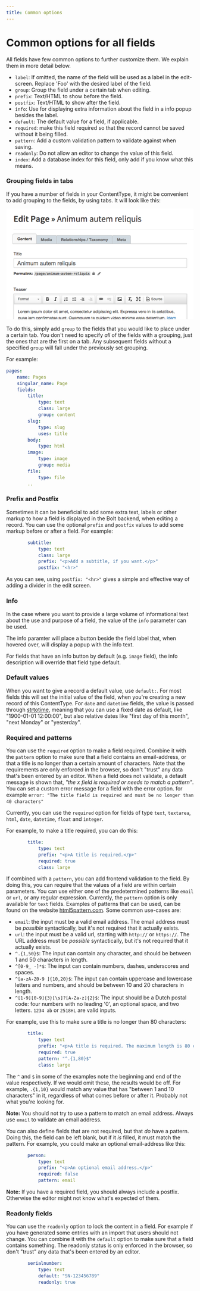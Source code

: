 ```yaml
---
title: Common options
---
```

Common options for all fields
=========


All fields have few common options to further customize them. We explain them
in more detail below.

  - `label`: If omitted, the name of the field will be used as a label in
    the edit-screen. Replace 'Foo' with the desired label of the field.
  - `group`: Group the field under a certain tab when editing.
  - `prefix`: Text/HTML to show before the field.
  - `postfix`: Text/HTML to show after the field.
  - `info`: Use for displaying extra information about the field in a info
     popup besides the label.
  - `default`: The default value for a field, if applicable.
  - `required`: make this field required so that the record cannot be
    saved without it being filled.
  - `pattern`: Add a custom validation pattern to validate against when saving.
  - `readonly`: Do not allow an editor to change the value of this field.
  - `index`: Add a database index for this field, only add if you know
    what this means.

### Grouping fields in tabs


If you have a number of fields in your ContentType, it might be convenient to
add grouping to the fields, by using tabs. It will look like this:

<a href="/files/contenttype-tabs.png" class="popup"><img src="/files/contenttype-tabs.png"></a>

To do this, simply add `group` to the fields that you would like to place under
a certain tab. You don't need to specify _all_ of the fields with a grouping,
just the ones that are the first on a tab. Any subsequent fields without a
specified `group` will fall under the previously set grouping.

For example:

```yaml
pages:
    name: Pages
    singular_name: Page
    fields:
        title:
            type: text
            class: large
            group: content
        slug:
            type: slug
            uses: title
        body:
            type: html
        image:
            type: image
            group: media
        file:
            type: file
        ..
```

### Prefix and Postfix

Sometimes it can be beneficial to add some extra text, labels or other markup
to how a field is displayed in the Bolt backend, when editing a record. You can
use the optional `prefix` and `postfix` values to add some markup before or
after a field. For example:

```yaml
        subtitle:
            type: text
            class: large
            prefix: "<p>Add a subtitle, if you want.</p>"
            postfix: "<hr>"
```

As you can see, using `postfix: "<hr>"` gives a simple and effective way of
adding a divider in the edit screen.

### Info

In the case where you want to provide a large volume of informational text
about the use and purpose of a field, the value of the `info` parameter can be
used.

The info paramter will place a button beside the field label that, when hovered
over, will display a popup with the info text.

For fields that have an info button by default (e.g. `image` field), the info
description will override that field type default.

### Default values

When you want to give a record a default value, use `default:`. For most fields
this will set the initial value of the field, when you're creating a new record
of this ContentType. For `date` and `datetime` fields, the value is passed
through [strtotime](http://php.net/manual/en/function.strtotime.php), meaning
that you can use a fixed date as default, like "1900-01-01 12:00:00", but also
relative dates like "first day of this month", "next Monday" or "yesterday".

### Required and patterns

You can use the `required` option to make a field required. Combine it with the
`pattern` option to make sure that a field contains an email-address, or that a
title is no longer than a certain amount of characters. Note that the
requirements are only enforced in the browser, so don't "trust" any data that's
been entered by an editor. When a field does not validate, a default message is
shown that, *"the x field is required or needs to match a pattern"*. You can
set a custom error message for a field with the error option. for example
`error: "The title field is required and must be no longer than 40 characters"`

Currently, you can use the `required` option for fields of type `text`,
`textarea`, `html`, `date`, `datetime`, `float` and `integer`.

For example, to make a title required, you can do this:

```yaml
        title:
            type: text
            prefix: "<p>A title is required.</p>"
            required: true
            class: large
```

If combined with a `pattern`, you can add frontend validation to the field. By
doing this, you can require that the values of a field are within certain
parameters. You can use either one of the predetermined patterns like `email`
or `url`, or any regular expression. Currently, the `pattern` option is only
available for `text` fields. Examples of patterns that can be used, can be
found on the website [html5pattern.com](http://html5pattern.com/). Some common
use-cases are:

- `email`: the input must be a valid email address. The email address must be
  _possible_ syntactically, but it's not required that it actually exists.
- `url`: the input must be a valid url, starting with `http://` or `https://`.
  The URL address must be _possible_ syntactically, but it's not required that
  it actually exists.
- `^.{1,50}$`: The input can contain any character, and should be between 1 and
  50 characters in length.
- `^[0-9_ -]*$`: The input can contain numbers, dashes, underscores and spaces.
- `^[a-zA-Z0-9 ]{10,20}$`: The input can contain uppercase and lowercase
  letters and numbers, and should be between 10 and 20 characters in length.
- `^[1-9][0-9]{3}[\s]?[A-Za-z]{2}$`: The input should be a Dutch postal code:
  four numbers with no leading '0', an optional space, and two letters. `1234
  ab` or `2518HL` are valid inputs.

For example, use this to make sure a title is no longer than 80 characters:

```yaml
        title:
            type: text
            prefix: "<p>A title is required. The maximum length is 80 characters</p>"
            required: true
            pattern: "^.{1,80}$"
            class: large
```

The `^` and `$` in some of the examples note the beginning and end of the value
respectively. If we would omit these, the results would be off. For example,
`.{1,10}` would match any value that has "between 1 and 10 characters" in it,
regardless of what comes before or after it. Probably not what you're looking
for.

<p class="note"><strong>Note:</strong> You should not try to use a pattern to
match an email address. Always use <code>email</code> to validate an email
address.</p>

You can also define fields that are not required, but that _do_ have a pattern.
Doing this, the field can be left blank, but if it _is_ filled, it must match
the pattern. For example, you could make an optional email-address like this:

```yaml
        person:
            type: text
            prefix: "<p>An optional email address.</p>"
            required: false
            pattern: email
```

<p class="note"><strong>Note:</strong> If you have a required field, you should
always include a postfix. Otherwise the editor might not know what's expected
of them. </p>

### Readonly fields

You can use the `readonly` option to lock the content in a field. For example
if you have generated some entries with an import that users should not change.
You can combine it with the `default` option to make sure that a field contains
something. The readonly status is only enforced in the browser, so don't
"trust" any data that's been entered by an editor.

```yaml
        serialnumber:
            type: text
            default: "SN-123456789"
            readonly: true
```
